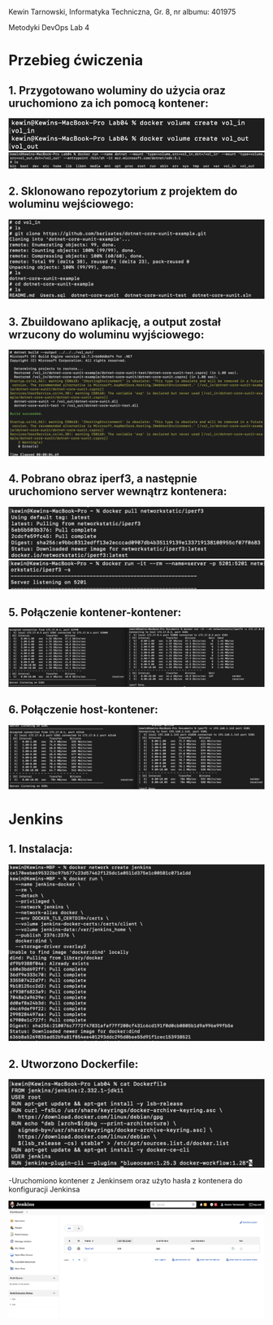 Kewin Tarnowski,
Informatyka Techniczna,
Gr. 8, nr albumu: 401975


Metodyki DevOps
Lab 4


# Przebieg ćwiczenia

## 1. Przygotowano woluminy do użycia oraz uruchomiono za ich pomocą kontener:

![screen1](im4/Pic1.png)
![screen2](im4/Pic2.png)

## 2. Sklonowano repozytorium z projektem do woluminu wejściowego:

![screen3](im4/Pic3.png)

## 3. Zbuildowano aplikację, a output został wrzucony do woluminu wyjściowego:

![screen4](im4/Pic4.png)

## 4. Pobrano obraz iperf3, a następnie uruchomiono server wewnątrz kontenera:

![screen5](im4/Pic5.png)
![screen6](im4/Pic6.png)

## 5. Połączenie kontener-kontener:

![screen7](im4/Pic7.png)

## 6. Połączenie host-kontener:

![screen8](im4/Pic8.png)


# Jenkins

## 1. Instalacja:

![screen9](im4/Pic9.png)

## 2. Utworzono Dockerfile:

![screen10](im4/Pic10.png)

-Uruchomiono kontener z Jenkinsem oraz użyto hasła z kontenera do konfiguracji Jenkinsa

![screen11](im4/Pic11.png)
